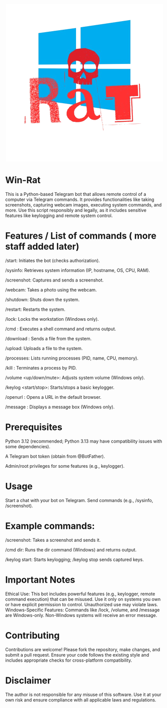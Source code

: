 <div align="center">
  <img src="https://github.com/blackXploit-404/win-rat/raw/master/icon.png" alt="Win-Rat Icon">
</div>

# Win-Rat
This is a Python-based Telegram bot that allows remote control of a computer via Telegram commands. It provides functionalities like taking screenshots, capturing webcam images, executing system commands, and more. Use this script responsibly and legally, as it includes sensitive features like keylogging and remote system control.

# Features / List of commands ( more staff added later)

/start: Initiates the bot (checks authorization).

/sysinfo: Retrieves system information (IP, hostname, OS, CPU, RAM).

/screenshot: Captures and sends a screenshot.

/webcam: Takes a photo using the webcam.

/shutdown: Shuts down the system.

/restart: Restarts the system.

/lock: Locks the workstation (Windows only).

/cmd <command>: Executes a shell command and returns output.

/download <path>: Sends a file from the system.

/upload: Uploads a file to the system.

/processes: Lists running processes (PID, name, CPU, memory).

/kill <pid>: Terminates a process by PID.

/volume <up/down/mute>: Adjusts system volume (Windows only).

/keylog <start/stop>: Starts/stops a basic keylogger.

/openurl <url>: Opens a URL in the default browser.

/message <text>: Displays a message box (Windows only).

# Prerequisites

Python 3.12 (recommended; Python 3.13 may have compatibility issues with some dependencies).

A Telegram bot token (obtain from @BotFather).

Admin/root privileges for some features (e.g., keylogger).

# Usage

Start a chat with your bot on Telegram.
Send commands (e.g., /sysinfo, /screenshot).

# Example commands:

/screenshot: Takes a screenshot and sends it.

/cmd dir: Runs the dir command (Windows) and returns output.

/keylog start: Starts keylogging; /keylog stop sends captured keys.

# Important Notes

Ethical Use: This bot includes powerful features (e.g., keylogger, remote command execution) that can be misused. Use it only on systems you own or have explicit permission to control. Unauthorized use may violate laws.
Windows-Specific Features: Commands like /lock, /volume, and /message are Windows-only. Non-Windows systems will receive an error message.

# Contributing

Contributions are welcome! Please fork the repository, make changes, and submit a pull request. Ensure your code follows the existing style and includes appropriate checks for cross-platform compatibility.

# Disclaimer
The author is not responsible for any misuse of this software. Use it at your own risk and ensure compliance with all applicable laws and regulations.